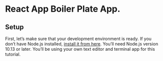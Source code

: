 <h1>React App Boiler Plate App.</h1>
 <h2> Setup </h2>
<p>First, let’s make sure that your development environment is ready.
  If you don’t have Node.js installed, <a href="https://nodejs.org/en/">install it from here</a>. You’ll need Node.js version 10.13 or later.
You’ll be using your own text editor and terminal app for this tutorial.</p>
